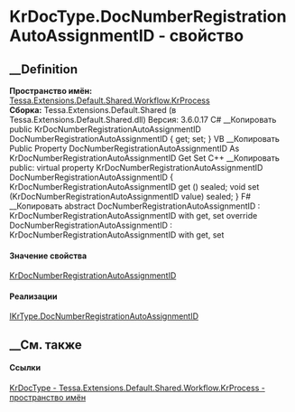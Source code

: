 # KrDocType.DocNumberRegistrationAutoAssignmentID - свойство
##  __Definition
 **Пространство имён:**
[Tessa.Extensions.Default.Shared.Workflow.KrProcess](N_Tessa_Extensions_Default_Shared_Workflow_KrProcess.htm)  
 **Сборка:** Tessa.Extensions.Default.Shared (в
Tessa.Extensions.Default.Shared.dll) Версия: 3.6.0.17
C# __Копировать
     public KrDocNumberRegistrationAutoAssignmentID DocNumberRegistrationAutoAssignmentID { get; set; }
VB __Копировать
     Public Property DocNumberRegistrationAutoAssignmentID As KrDocNumberRegistrationAutoAssignmentID
    	Get
    	Set
C++ __Копировать
     public:
    virtual property KrDocNumberRegistrationAutoAssignmentID DocNumberRegistrationAutoAssignmentID {
    	KrDocNumberRegistrationAutoAssignmentID get () sealed;
    	void set (KrDocNumberRegistrationAutoAssignmentID value) sealed;
    }
F# __Копировать
     abstract DocNumberRegistrationAutoAssignmentID : KrDocNumberRegistrationAutoAssignmentID with get, set
    override DocNumberRegistrationAutoAssignmentID : KrDocNumberRegistrationAutoAssignmentID with get, set
#### Значение свойства
[KrDocNumberRegistrationAutoAssignmentID](T_Tessa_Extensions_Default_Shared_Workflow_KrProcess_KrDocNumberRegistrationAutoAssignmentID.htm)
#### Реализации
[IKrType.DocNumberRegistrationAutoAssignmentID](P_Tessa_Extensions_Default_Shared_Workflow_KrProcess_IKrType_DocNumberRegistrationAutoAssignmentID.htm)  
##  __См. также
#### Ссылки
[KrDocType -
](T_Tessa_Extensions_Default_Shared_Workflow_KrProcess_KrDocType.htm)
[Tessa.Extensions.Default.Shared.Workflow.KrProcess - пространство
имён](N_Tessa_Extensions_Default_Shared_Workflow_KrProcess.htm)

